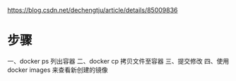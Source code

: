 https://blog.csdn.net/dechengtju/article/details/85009836


# 步骤
一、docker ps    列出容器
二、docker cp   拷贝文件至容器
三、提交修改
四、使用 docker images 来查看新创建的镜像


